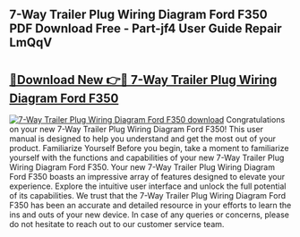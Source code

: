 ## 7-Way Trailer Plug Wiring Diagram Ford F350 PDF Download Free - Part-jf4 User Guide Repair LmQqV

# <h2><a href="http://dfighz7.blite.top/?on=7-Way+Trailer+Plug+Wiring+Diagram+Ford+F350">🔗Download New 👉🔴 7-Way Trailer Plug Wiring Diagram Ford F350</a></h2>

[![7-Way Trailer Plug Wiring Diagram Ford F350 download](https://i.imgur.com/lujVjoI.png)](http://dfighz7.blite.top/?on=7-Way+Trailer+Plug+Wiring+Diagram+Ford+F350)
Congratulations on your new 7-Way Trailer Plug Wiring Diagram Ford F350! This user manual is designed to help you understand and get the most out of your product. Familiarize Yourself Before you begin, take a moment to familiarize yourself with the functions and capabilities of your new 7-Way Trailer Plug Wiring Diagram Ford F350. Your new 7-Way Trailer Plug Wiring Diagram Ford F350 boasts an impressive array of features designed to elevate your experience. Explore the intuitive user interface and unlock the full potential of its capabilities. We trust that the 7-Way Trailer Plug Wiring Diagram Ford F350 has been an accurate and detailed resource in your efforts to learn the ins and outs of your new device. In case of any queries or concerns, please do not hesitate to reach out to our customer service team.
